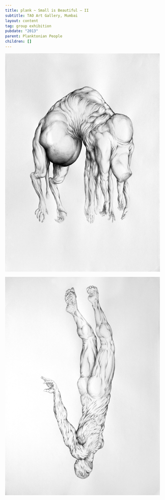```yaml
---
title: plank ~ Small is Beautiful – II
subtitle: TAO Art Gallery, Mumbai
layout: content
tag: group exhibition
pubdate: "2013"
parent: Planktonian People
children: []
---
```

![Planktonian People I, 2013, ink on paper, 16.5(h) x 23.25(w) inches](/assets/img/ali-akbar-mehta-planktonian-people-ii-2013-ink-on-paper-16.5-h-x-23.25-w-inches.jpg)


![Planktonian People II, 2013, ink on paper, 16.5(h) x 23.25(w) inches](/assets/img/ali-akbar-mehta-planktonian-people-i-2013-ink-on-paper-16.5-h-x-23.25-w-inches.jpg)